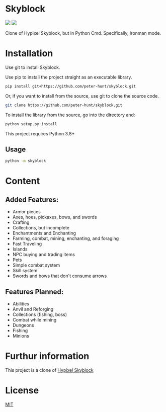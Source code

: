 # Skyblock
![](https://img.shields.io/github/repo-size/peter-hunt/skyblock)
![](https://img.shields.io/github/license/peter-hunt/skyblock)


Clone of Hypixel Skyblock, but in Python Cmd.
Specifically, Ironman mode.

# Installation
Use git to install Skyblock.

Use pip to install the project straight as an executable library.

```bash
pip install git+https://github.com/peter-hunt/skyblock.git
```

Or, if you want to install from the source, use git to clone the source code.

```bash
git clone https://github.com/peter-hunt/skyblock.git
```

To install the library from the source, go into the directory and:

```bash
python setup.py install
```

This project requires Python 3.8+

## Usage
```bash
python -m skyblock
```

# Content
## Added Features:
* Armor pieces
* Axes, hoes, pickaxes, bows, and swords
* Crafting
* Collections, but incomplete
* Enchantments and Enchanting
* Farming, combat, mining, enchanting, and foraging
* Fast Traveling
* Islands
* NPC buying and trading items
* Pets
* Simple combat system
* Skill system
* Swords and bows that don't consume arrows

## Features Planned:
* Abilities
* Anvil and Reforging
* Collections (fishing, boss)
* Combat while mining
* Dungeons
* Fishing
* Minions

# Furthur information
This project is a clone of [Hypixel Skyblock](https://hypixel-skyblock.fandom.com/wiki/Hypixel_SkyBlock_Wiki)

# License
[MIT](LICENSE.txt)
